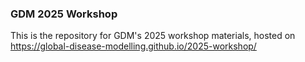 ### GDM 2025 Workshop

This is the repository for GDM's 2025 workshop materials, hosted on https://global-disease-modelling.github.io/2025-workshop/
